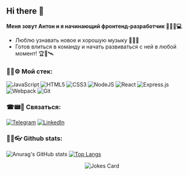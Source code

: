 ## Hi there 👋
**Меня зовут Антон и я начинающий фронтенд-разработчик 🐱‍🚀🔌💻**
- Люблю узнавать новое и хорошую музыку 🎸🎼🎶
- Готов влиться в команду и начать развиваться с ней в любой момент! 🏆🚀🛰   

### 🔩🔧⚙ Мой стек:
<img alt="JavaScript" src="https://img.shields.io/badge/javascript-%23323330.svg?style=for-the-badge&logo=javascript&logoColor=%23F7DF1E"/> <img alt="HTML5" src="https://img.shields.io/badge/html5-%23E34F26.svg?style=for-the-badge&logo=html5&logoColor=white"/> <img alt="CSS3" src="https://img.shields.io/badge/css3-%231572B6.svg?style=for-the-badge&logo=css3&logoColor=white"/> <img alt="NodeJS" src="https://img.shields.io/badge/node.js-%2343853D.svg?style=for-the-badge&logo=node-dot-js&logoColor=white"/> <img alt="React" src="https://img.shields.io/badge/react-%2320232a.svg?style=for-the-badge&logo=react&logoColor=%2361DAFB"/> <img alt="Express.js" src="https://img.shields.io/badge/express.js-%23404d59.svg?style=for-the-badge&logo=express&logoColor=%2361DAFB"/> <img alt="Webpack" src="https://img.shields.io/badge/webpack-%238DD6F9.svg?style=for-the-badge&logo=webpack&logoColor=black" /> <img alt="Git" src="https://img.shields.io/badge/git-%23F05033.svg?style=for-the-badge&logo=git&logoColor=white"/>

### ☎📟📱 Связаться:
<a href="https://t.me/antoshkow" rel="nofollow"><img alt="Telegram" src="https://img.shields.io/badge/Telegram-2CA5E0?style=for-the-badge&logo=telegram&logoColor=white" /></a>
<a href="https://linkedin.com/in/antoshkow" rel="nofollow"><img alt="LinkedIn" src="https://img.shields.io/badge/linkedin-%230077B5.svg?style=for-the-badge&logo=linkedin&logoColor=white"/></a>
### 🔭🔬👓 Github stats:
![Anurag's GitHub stats](https://github-readme-stats.vercel.app/api?username=antoshkow&show_icons=true&theme=tokyonight) [![Top Langs](https://github-readme-stats.vercel.app/api/top-langs/?username=antoshkow&layout=compact)](https://github.com/anuraghazra/github-readme-stats)

<p align="center"> <img src="https://readme-jokes.vercel.app/api" alt="Jokes Card" />
